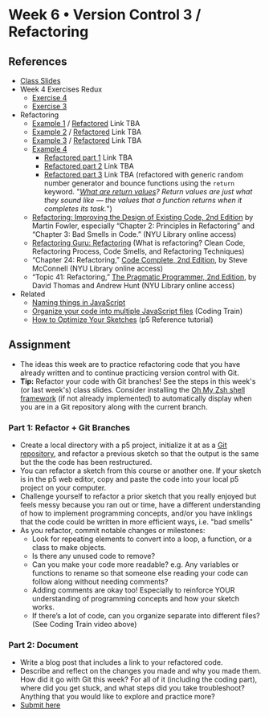 # Week 6 • Version Control 3 / Refactoring

## References

- [Class
  Slides](https://drive.google.com/drive/u/1/folders/1HC5g1BO8moptbtgz-JwVVv9DldnW3Q_U)
- Week 4 Exercises Redux
  - [Exercise 4](https://editor.p5js.org/enickles/sketches/37od7_tjF)
  - [Exercise 3](https://editor.p5js.org/enickles/sketches/jwt-VWMOK)
- Refactoring
  - [Example 1](https://editor.p5js.org/enickles/sketches/bykhIJSBj) /
    [Refactored]() Link TBA
  - [Example 2](https://editor.p5js.org/enickles/sketches/EQscgAK2b) /
    [Refactored]() Link TBA
  - [Example 3](https://editor.p5js.org/enickles/sketches/OXhVBDVMk) /
    [Refactored]() Link TBA
  - [Example 4](https://editor.p5js.org/enickles/sketches/eG70VJ7aV)
    - [Refactored part 1]() Link TBA
    - [Refactored part 2]() Link TBA
    - [Refactored part 3]() Link TBA
      (refactored with generic random number generator and bounce functions
      using the `return` keyword. "*[What are return
      values](https://developer.mozilla.org/en-US/docs/Learn/JavaScript/Building_blocks/Return_values)?
      Return values are just what they sound like — the values that a function
      returns when it completes its task.*")
  - [Refactoring: Improving the Design of Existing Code, 2nd
    Edition](https://bobcat.library.nyu.edu/primo-explore/fulldisplay?docid=nyu_aleph005592882&context=L&vid=NYU&lang=en_US&search_scope=all&adaptor=Local%20Search%20Engine&isFrbr=true&tab=all&query=any,contains,martin%20fowler&sortby=date&facet=frbrgroupid,include,1149505003&mode=basic&offset=0)
    by Martin Fowler, especially “Chapter 2: Principles in Refactoring” and
    “Chapter 3: Bad Smells in Code.”  (NYU Library online access)
  - [Refactoring Guru: Refactoring](https://refactoring.guru/refactoring) (What
    is refactoring? Clean Code, Refactoring Process, Code Smells, and
    Refactoring Techniques)
  - “Chapter 24: Refactoring,” [Code Complete, 2nd
    Edition](https://bobcat.library.nyu.edu/primo-explore/fulldisplay?docid=nyu_aleph005835845&context=L&vid=NYU&lang=en_US&search_scope=all&adaptor=Local%20Search%20Engine&isFrbr=true&tab=all&query=any,contains,code%20complete&sortby=date&facet=frbrgroupid,include,1147872474&offset=0),
    by Steve McConnell (NYU Library online access) 
  - “Topic 41: Refactoring,” [The Pragmatic Programmer, 2nd
    Edition](https://bobcat.library.nyu.edu/primo-explore/fulldisplay?docid=nyu_aleph006843771&context=L&vid=NYU&lang=en_US&search_scope=all&adaptor=Local%20Search%20Engine&tab=all&query=any,contains,pragmatic%20programmer&sortby=rank&mode=basic),
    by David Thomas and Andrew Hunt (NYU Library online access)
- Related
  - [Naming things in
    JavaScript](https://gomakethings.com/naming-things-in-javascript/)
  - [Organize your code into multiple JavaScript
    files](https://thecodingtrain.com/tracks/code-programming-with-p5-js/code/6-objects/4-editor-js-files)
    (Coding Train)
  - [How to Optimize Your
  Sketches](https://p5js.org/tutorials/how-to-optimize-your-sketches/) (p5
  Reference tutorial)

## Assignment

- The ideas this week are to practice refactoring code that you have already
  written and to continue practicing version control with Git.
- **Tip:** Refactor your code with Git branches! See the steps in this week's (or last week's) class slides. Consider installing the [Oh My Zsh shell
  framework](https://github.com/ellennickles/code-your-way-s24/blob/main/version-control-guides/tips-and-tricks.md#oh-my-zsh) (if not already implemented) to automatically display
  when you are in a Git repository along with the current branch.

### Part 1: Refactor + Git Branches

- Create a local directory with a p5 project, initialize it at as a [Git
  repository](https://github.com/ellennickles/code-your-way-s25/blob/main/version-control-guides/git.md#create-a-git-repository),
  and refactor a previous sketch so that the output is the same but
  the the code has been restructured.
- You can refactor a sketch from this course or another one. If your sketch is
  in the p5 web editor, copy and paste the code into your local p5 project on
  your computer.
- Challenge yourself to refactor a prior sketch that you really enjoyed but
  feels messy because you ran out or time, have a different understanding
  of how to implement programming concepts, and/or you have inklings that the
  code could be written in more efficient ways, i.e. "bad smells"
- As you refactor, commit notable changes or milestones:
  - Look for repeating elements to convert into a loop, a function, or a class
    to make objects.
  - Is there any unused code to remove?
  - Can you make your code more readable? e.g. Any variables or functions to
    rename so that someone else reading your code can follow along without
    needing comments?
  - Adding comments are okay too! Especially to reinforce YOUR understanding
    of programming concepts and how your sketch works.
  - If there’s a lot of code, can you organize separate into different
    files? (See Coding Train video above)
  
### Part 2: Document

- Write a blog post that includes a link to your refactored code.
- Describe and reflect on the changes you made and why you made them. How did it
  go with Git this week? For all of it (including the coding part), where did
  you get stuck, and what steps did you take troubleshoot? Anything that you
  would like to explore and practice more?
- [Submit here](https://forms.gle/CJZMpMpTeDxpvWv18)
